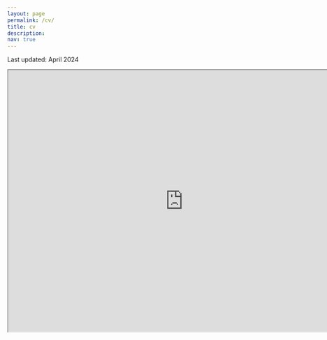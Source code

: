 ```yaml
---
layout: page
permalink: /cv/
title: cv
description: 
nav: true
---
```


Last updated: April 2024

<iframe src="https://drive.google.com/file/d/1XZAuctJhhzYnUOO3EpyM-d_MlaqSkUW9/view?usp=sharing" width="800" height="600" allow="autoplay"></iframe>
